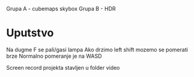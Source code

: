 Grupa A - cubemaps skybox
Grupa B - HDR
# Uputstvo
Na dugme F se pali/gasi lampa
Ako drzimo left shift mozemo se pomerati brze
Normalno pomeranje je na WASD

Screen record projekta stavljen u folder video 

